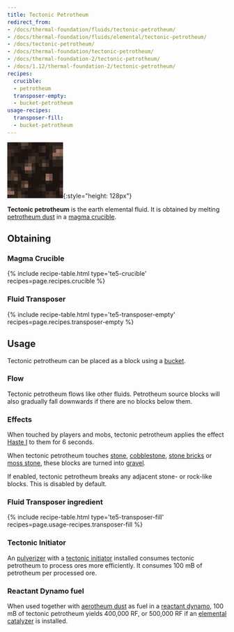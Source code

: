```yaml
---
title: Tectonic Petrotheum
redirect_from:
- /docs/thermal-foundation/fluids/tectonic-petrotheum/
- /docs/thermal-foundation/fluids/elemental/tectonic-petrotheum/
- /docs/tectonic-petrotheum/
- /docs/thermal-foundation/tectonic-petrotheum/
- /docs/thermal-foundation-2/tectonic-petrotheum/
- /docs/1.12/thermal-foundation-2/tectonic-petrotheum/
recipes:
  crucible:
  - petrotheum
  transposer-empty:
  - bucket-petrotheum
usage-recipes:
  transposer-fill:
  - bucket-petrotheum
---
```


![Tectonic petrotheum](/assets/images/thermal-foundation-2/tectonic-petrotheum.gif){:style="height: 128px"}


**Tectonic petrotheum** is the earth elemental fluid. It is obtained by melting
[petrotheum dust](/docs/1.12/thermal-foundation/petrotheum-dust/) in a [magma
crucible](/docs/1.12/thermal-expansion/magma-crucible/).


Obtaining
---------

### Magma Crucible
{% include recipe-table.html type='te5-crucible' recipes=page.recipes.crucible %}

### Fluid Transposer
{% include recipe-table.html type='te5-transposer-empty' recipes=page.recipes.transposer-empty %}


Usage
-----

Tectonic petrotheum can be placed as a block using a
[bucket](https://minecraft.gamepedia.com/Bucket).

### Flow
Tectonic petrotheum flows like other fluids. Petrotheum source blocks will also
gradually fall downwards if there are no blocks below them.

### Effects
When touched by players and mobs, tectonic petrotheum applies the effect [Haste
I](https://minecraft.gamepedia.com/Status_effect#Haste) to them for 6 seconds.

When tectonic petrotheum touches [stone](https://minecraft.gamepedia.com/Stone),
[cobblestone](https://minecraft.gamepedia.com/Cobblestone), [stone
bricks](https://minecraft.gamepedia.com/Stone_Bricks) or [moss
stone](https://minecraft.gamepedia.com/Moss_Stone), these blocks are turned into
[gravel](https://minecraft.gamepedia.com/Gravel).

If enabled, tectonic petrotheum breaks any adjacent stone- or rock-like blocks.
This is disabled by default.

### Fluid Transposer ingredient
{% include recipe-table.html type='te5-transposer-fill' recipes=page.usage-recipes.transposer-fill %}

### Tectonic Initiator
An [pulverizer](/docs/1.12/thermal-expansion/pulverizer/) with a [tectonic
initiator](/docs/1.12/thermal-expansion/augment-tectonic-initiator/) installed consumes tectonic
petrotheum to process ores more efficiently. It consumes 100 mB of petrotheum
per processed ore.

### Reactant Dynamo fuel
When used together with [aerotheum dust](/docs/1.12/thermal-foundation/aerotheum-dust/) as fuel in a
[reactant dynamo](/docs/1.12/thermal-expansion/reactant-dynamo/), 100 mB of tectonic petrotheum yields
400,000 RF, or 500,000 RF if an [elemental
catalyzer](/docs/1.12/thermal-expansion/augment-elemental-catalyzer/) is installed.
